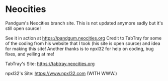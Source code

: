 # Neocities
Pandgum's Neocities branch site. This is not updated anymore sadly but it's still open source!

See it in action at https://pandgum.neocities.org
Credit to TabTray for some of the coding from his website that I took (his site is open source) and idea for making this site! Another thanks is to npxl32 for help on coding, bug fixes, and yelling at me!

TabTray's Site: https://tabtray.neocities.org

npxl32's Site: https://www.npxl32.com (WITH WWW.)
